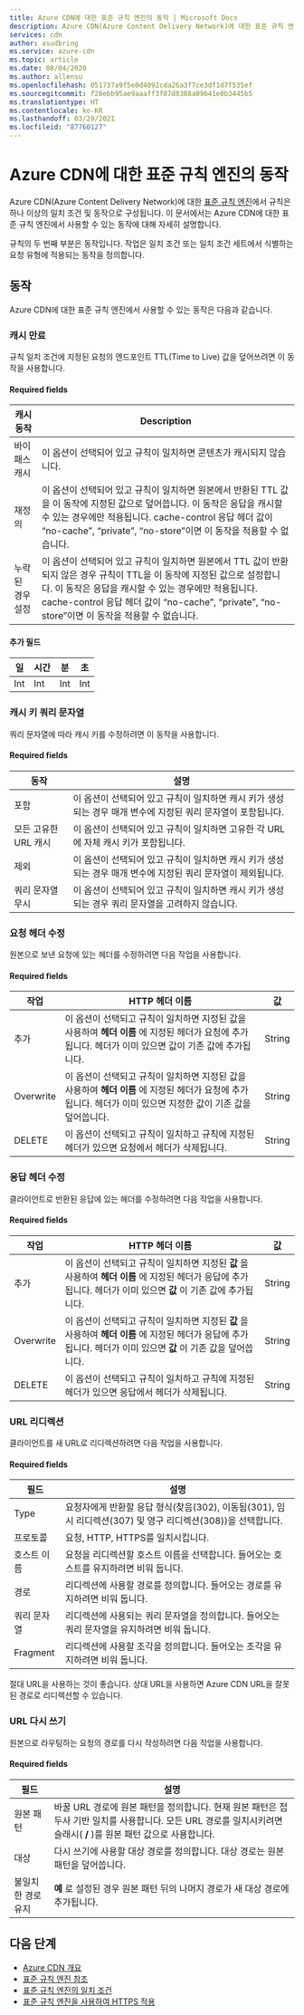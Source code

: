 ```yaml
---
title: Azure CDN에 대한 표준 규칙 엔진의 동작 | Microsoft Docs
description: Azure CDN(Azure Content Delivery Network)에 대한 표준 규칙 엔진의 동작을 살펴보는 참조 설명서입니다.
services: cdn
author: asudbring
ms.service: azure-cdn
ms.topic: article
ms.date: 08/04/2020
ms.author: allensu
ms.openlocfilehash: 051737a9f5e0d4092cda26a3f7ce3df1d7f535ef
ms.sourcegitcommit: f28ebb95ae9aaaff3f87d8388a09b41e0b3445b5
ms.translationtype: HT
ms.contentlocale: ko-KR
ms.lasthandoff: 03/29/2021
ms.locfileid: "87760127"
---
```

# <a name="actions-in-the-standard-rules-engine-for-azure-cdn"></a>Azure CDN에 대한 표준 규칙 엔진의 동작

Azure CDN(Azure Content Delivery Network)에 대한 [표준 규칙 엔진](cdn-standard-rules-engine.md)에서 규칙은 하나 이상의 일치 조건 및 동작으로 구성됩니다. 이 문서에서는 Azure CDN에 대한 표준 규칙 엔진에서 사용할 수 있는 동작에 대해 자세히 설명합니다.

규칙의 두 번째 부분은 동작입니다. 작업은 일치 조건 또는 일치 조건 세트에서 식별하는 요청 유형에 적용되는 동작을 정의합니다.

## <a name="actions"></a>동작

Azure CDN에 대한 표준 규칙 엔진에서 사용할 수 있는 동작은 다음과 같습니다. 

### <a name="cache-expiration"></a>캐시 만료

규칙 일치 조건에 지정된 요청의 엔드포인트 TTL(Time to Live) 값을 덮어쓰려면 이 동작을 사용합니다.

#### <a name="required-fields"></a>Required fields

캐시 동작 |  Description              
---------------|----------------
바이패스 캐시 | 이 옵션이 선택되어 있고 규칙이 일치하면 콘텐츠가 캐시되지 않습니다.
재정의 | 이 옵션이 선택되어 있고 규칙이 일치하면 원본에서 반환된 TTL 값을 이 동작에 지정된 값으로 덮어씁니다. 이 동작은 응답을 캐시할 수 있는 경우에만 적용됩니다. cache-control 응답 헤더 값이 “no-cache”, “private”, “no-store”이면 이 동작을 적용할 수 없습니다.
누락된 경우 설정 | 이 옵션이 선택되어 있고 규칙이 일치하면 원본에서 TTL 값이 반환되지 않은 경우 규칙이 TTL을 이 동작에 지정된 값으로 설정합니다. 이 동작은 응답을 캐시할 수 있는 경우에만 적용됩니다. cache-control 응답 헤더 값이 “no-cache”, “private”, “no-store”이면 이 동작을 적용할 수 없습니다.

#### <a name="additional-fields"></a>추가 필드

일 | 시간 | 분 | 초
-----|-------|---------|--------
Int | Int | Int | Int 

### <a name="cache-key-query-string"></a>캐시 키 쿼리 문자열

쿼리 문자열에 따라 캐시 키를 수정하려면 이 동작을 사용합니다.

#### <a name="required-fields"></a>Required fields

동작 | 설명
---------|------------
포함 | 이 옵션이 선택되어 있고 규칙이 일치하면 캐시 키가 생성되는 경우 매개 변수에 지정된 쿼리 문자열이 포함됩니다. 
모든 고유한 URL 캐시 | 이 옵션이 선택되어 있고 규칙이 일치하면 고유한 각 URL에 자체 캐시 키가 포함됩니다. 
제외 | 이 옵션이 선택되어 있고 규칙이 일치하면 캐시 키가 생성되는 경우 매개 변수에 지정된 쿼리 문자열이 제외됩니다.
쿼리 문자열 무시 | 이 옵션이 선택되어 있고 규칙이 일치하면 캐시 키가 생성되는 경우 쿼리 문자열을 고려하지 않습니다. 

### <a name="modify-request-header"></a>요청 헤더 수정

원본으로 보낸 요청에 있는 헤더를 수정하려면 다음 작업을 사용합니다.

#### <a name="required-fields"></a>Required fields

작업 | HTTP 헤더 이름 | 값
-------|------------------|------
추가 | 이 옵션이 선택되고 규칙이 일치하면 지정된 값을 사용하여 **헤더 이름** 에 지정된 헤더가 요청에 추가됩니다. 헤더가 이미 있으면 값이 기존 값에 추가됩니다. | String
Overwrite | 이 옵션이 선택되고 규칙이 일치하면 지정된 값을 사용하여 **헤더 이름** 에 지정된 헤더가 요청에 추가됩니다. 헤더가 이미 있으면 지정한 값이 기존 값을 덮어씁니다. | String
DELETE | 이 옵션이 선택되고 규칙이 일치하고 규칙에 지정된 헤더가 있으면 요청에서 헤더가 삭제됩니다. | String

### <a name="modify-response-header"></a>응답 헤더 수정

클라이언트로 반환된 응답에 있는 헤더를 수정하려면 다음 작업을 사용합니다.

#### <a name="required-fields"></a>Required fields

작업 | HTTP 헤더 이름 | 값
-------|------------------|------
추가 | 이 옵션이 선택되고 규칙이 일치하면 지정된 **값** 을 사용하여 **헤더 이름** 에 지정된 헤더가 응답에 추가됩니다. 헤더가 이미 있으면 **값** 이 기존 값에 추가됩니다. | String
Overwrite | 이 옵션이 선택되고 규칙이 일치하면 지정된 **값** 을 사용하여 **헤더 이름** 에 지정된 헤더가 응답에 추가됩니다. 헤더가 이미 있으면 **값** 이 기존 값을 덮어씁니다. | String
DELETE | 이 옵션이 선택되고 규칙이 일치하고 규칙에 지정된 헤더가 있으면 응답에서 헤더가 삭제됩니다. | String

### <a name="url-redirect"></a>URL 리디렉션

클라이언트를 새 URL로 리디렉션하려면 다음 작업을 사용합니다. 

#### <a name="required-fields"></a>Required fields

필드 | 설명 
------|------------
Type | 요청자에게 반환할 응답 형식(찾음(302), 이동됨(301), 임시 리디렉션(307) 및 영구 리디렉션(308))을 선택합니다.
프로토콜 | 요청, HTTP, HTTPS를 일치시킵니다.
호스트 이름 | 요청을 리디렉션할 호스트 이름을 선택합니다. 들어오는 호스트를 유지하려면 비워 둡니다.
경로 | 리디렉션에 사용할 경로를 정의합니다. 들어오는 경로를 유지하려면 비워 둡니다.  
쿼리 문자열 | 리디렉션에 사용되는 쿼리 문자열을 정의합니다. 들어오는 쿼리 문자열을 유지하려면 비워 둡니다. 
Fragment | 리디렉션에 사용할 조각을 정의합니다. 들어오는 조각을 유지하려면 비워 둡니다. 

절대 URL을 사용하는 것이 좋습니다. 상대 URL을 사용하면 Azure CDN URL을 잘못된 경로로 리디렉션할 수 있습니다. 

### <a name="url-rewrite"></a>URL 다시 쓰기

원본으로 라우팅하는 요청의 경로를 다시 작성하려면 다음 작업을 사용합니다.

#### <a name="required-fields"></a>Required fields

필드 | 설명 
------|------------
원본 패턴 | 바꿀 URL 경로에 원본 패턴을 정의합니다. 현재 원본 패턴은 접두사 기반 일치를 사용합니다. 모든 URL 경로를 일치시키려면 슬래시( **/** )를 원본 패턴 값으로 사용합니다.
대상 | 다시 쓰기에 사용할 대상 경로를 정의합니다. 대상 경로는 원본 패턴을 덮어씁니다.
불일치한 경로 유지 | **예** 로 설정된 경우 원본 패턴 뒤의 나머지 경로가 새 대상 경로에 추가됩니다. 

## <a name="next-steps"></a>다음 단계

- [Azure CDN 개요](cdn-overview.md)
- [표준 규칙 엔진 참조](cdn-standard-rules-engine-reference.md)
- [표준 규칙 엔진의 일치 조건](cdn-standard-rules-engine-match-conditions.md)
- [표준 규칙 엔진을 사용하여 HTTPS 적용](cdn-standard-rules-engine.md)
